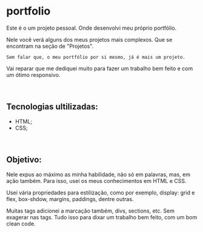 # portfolio

Este é o um projeto pessoal. Onde desenvolvi meu próprio portfólio.

Nele você verá alguns dos meus projetos mais complexos. Que se encontram na seção de "Projetos". 

```
Sem falar que, o meu portfólio por si mesmo, já é mais um projeto.
```

Vai reparar que me dediquei muito para fazer um trabalho bem feito e com um ótimo responsivo.
<br><br><br>

## Tecnologias ultilizadas:
- HTML;
- CSS;
<br><br><br>

## Objetivo:

Nele expus ao máximo as minha habilidade, não só em palavras, mas, em ação também. Para isso, usei os meus conhecimentos em HTML e CSS. 

Usei vária propriedades para estilização, como por exemplo, display: grid e flex, box-shdow, margins, paddings, dentre outras.

Muitas tags adicionei a marcação também, divs, sections, etc. Sem exagerar nas tags. Tudo isso para dixar um trabalho bem feito, com um bom clean code.


<img src="" alt="">